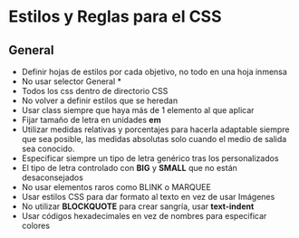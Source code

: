 # Estilos y Reglas para el CSS

## General
- Definir hojas de estilos por cada objetivo, no todo en una hoja inmensa
- No usar selector General *
- Todos los css dentro de directorio CSS
- No volver a definir estilos que se heredan
- Usar class siempre que haya más de 1 elemento al que aplicar
- Fijar tamaño de letra en unidades **em**
- Utilizar medidas relativas y porcentajes para hacerla adaptable siempre que sea posible, las medidas absolutas solo cuando el medio de salida sea conocido.
- Especificar siempre un tipo de letra genérico tras los personalizados
- El tipo de letra controlado con **BIG** y **SMALL** que no están desaconsejados
- No usar elementos raros como BLINK o MARQUEE
- Usar estilos CSS para dar formato al texto en vez de usar Imágenes
- No utilizar **BLOCKQUOTE** para crear sangría, usar **text-indent**
- Usar códigos hexadecimales en vez de nombres para especificar colores
